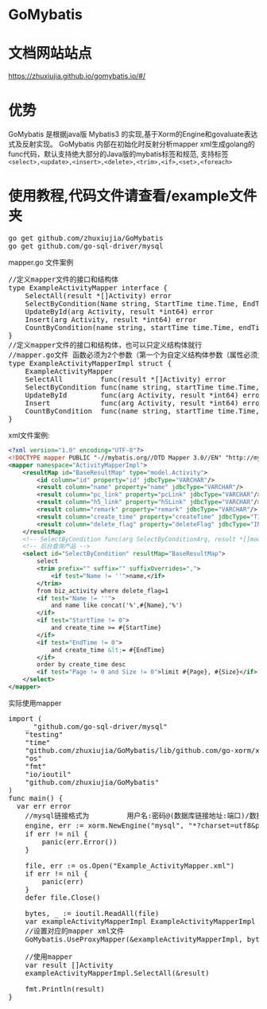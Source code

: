 # GoMybatis
# 文档网站站点
https://zhuxiujia.github.io/gomybatis.io/#/
# 优势
GoMybatis 是根据java版 Mybatis3 的实现,基于Xorm的Engine和govaluate表达式及反射实现。
GoMybatis 内部在初始化时反射分析mapper xml生成golang的func代码，默认支持绝大部分的Java版的mybatis标签和规范,
支持标签
`<select>,<update>,<insert>,<delete>,<trim>,<if>,<set>,<foreach>`
# 使用教程,代码文件请查看/example文件夹
<pre>
go get github.com/zhuxiujia/GoMybatis
go get github.com/go-sql-driver/mysql
</pre>
mapper.go 文件案例
<pre>
//定义mapper文件的接口和结构体
type ExampleActivityMapper interface {
	SelectAll(result *[]Activity) error
	SelectByCondition(Name string, StartTime time.Time, EndTime time.Time, Page int, Size int, result *[]Activity) error
	UpdateById(arg Activity, result *int64) error
	Insert(arg Activity, result *int64) error
	CountByCondition(name string, startTime time.Time, endTime time.Time, result *int) error
}
//定义mapper文件的接口和结构体，也可以只定义结构体就行
//mapper.go文件 函数必须为2个参数（第一个为自定义结构体参数（属性必须大写），第二个为指针类型的返回数据） error 为返回错误
type ExampleActivityMapperImpl struct {
	ExampleActivityMapper
	SelectAll         func(result *[]Activity) error
	SelectByCondition func(name string, startTime time.Time, endTime time.Time, page int, size int, result *[]Activity) error `mapperParams:"name,startTime,endTime,page,size"`
	UpdateById        func(arg Activity, result *int64) error
	Insert            func(arg Activity, result *int64) error
	CountByCondition  func(name string, startTime time.Time, endTime time.Time, result *int) error                            `mapperParams:"name,startTime,endTime"`
}
</pre>

xml文件案例:
```xml
<?xml version="1.0" encoding="UTF-8"?>
<!DOCTYPE mapper PUBLIC "-//mybatis.org//DTD Mapper 3.0//EN" "http://mybatis.org/dtd/mybatis-3-mapper.dtd">
<mapper namespace="ActivityMapperImpl">
    <resultMap id="BaseResultMap" type="model.Activity">
        <id column="id" property="id" jdbcType="VARCHAR"/>
        <result column="name" property="name" jdbcType="VARCHAR"/>
        <result column="pc_link" property="pcLink" jdbcType="VARCHAR"/>
        <result column="h5_link" property="h5Link" jdbcType="VARCHAR"/>
        <result column="remark" property="remark" jdbcType="VARCHAR"/>
        <result column="create_time" property="createTime" jdbcType="TIMESTAMP"/>
        <result column="delete_flag" property="deleteFlag" jdbcType="INTEGER"/>
    </resultMap>
    <!-- SelectByCondition func(arg SelectByConditionArg, result *[]model.Activity) error -->
    <!-- 后台查询产品 -->
    <select id="SelectByCondition" resultMap="BaseResultMap">
        select
        <trim prefix="" suffix="" suffixOverrides=",">
            <if test="Name != ''">name,</if>
        </trim>
        from biz_activity where delete_flag=1
        <if test="Name != ''">
            and name like concat('%',#{Name},'%')
        </if>
        <if test="StartTime != 0">
            and create_time >= #{StartTime}
        </if>
        <if test="EndTime != 0">
            and create_time &lt;= #{EndTime}
        </if>
        order by create_time desc
        <if test="Page != 0 and Size != 0">limit #{Page}, #{Size}</if>
    </select>
</mapper>
```
实际使用mapper
<pre>
import (
	_ "github.com/go-sql-driver/mysql"
	"testing"
	"time"
	"github.com/zhuxiujia/GoMybatis/lib/github.com/go-xorm/xorm"
	"os"
	"fmt"
	"io/ioutil"
	"github.com/zhuxiujia/GoMybatis"
)
func main() {
  var err error
  	//mysql链接格式为         用户名:密码@(数据库链接地址:端口)/数据库名称   例如root:123456@(***.mysql.rds.aliyuncs.com:3306)/test
  	engine, err := xorm.NewEngine("mysql", "*?charset=utf8&parseTime=True&loc=Local") //此处请按格式填写你的mysql链接，这里用*号代替
  	if err != nil {
  		panic(err.Error())
  	}
  
  	file, err := os.Open("Example_ActivityMapper.xml")
  	if err != nil {
  		panic(err)
  	}
  	defer file.Close()
  
  	bytes, _ := ioutil.ReadAll(file)
  	var exampleActivityMapperImpl ExampleActivityMapperImpl
  	//设置对应的mapper xml文件
  	GoMybatis.UseProxyMapper(&exampleActivityMapperImpl, bytes, engine)
  
  	//使用mapper
  	var result []Activity
  	exampleActivityMapperImpl.SelectAll(&result)
  
  	fmt.Println(result)
}
</pre>

